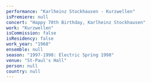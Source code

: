 ```yaml
---
performance: "Karlheinz Stockhausen - Kurzwellen"
isPremiere: null
concert: "Happy 70th Birthday, Karlheinz Stockhausen"
work: "Kurzwellen"
isCommission: false
isResidency: false
work_year: "1968"
ensemble: null
season: "1997-1998: Electric Spring 1998"
venue: "St-Paul's Hall"
person: null
country: null
---
```


